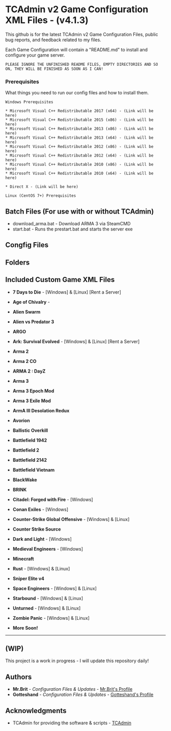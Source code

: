 # TCAdmin v2 Game Configuration XML Files - (v4.1.3)

This github is for the latest TCAdmin v2 Game Configuration Files, public bug reports, and feedback related to my files.

Each Game Configuration will contain a "README.md" to install and configure your game server.

```
PLEASE IGNORE THE UNFINISHED README FILES, EMPTY DIRECTORIES AND SO ON, THEY WILL BE FINISHED AS SOON AS I CAN!
```


### Prerequisites

What things you need to run our config files and how to install them.

```
Windows Prerequisites

* Microsoft Visual C++ Redistributable 2017 (x64) - (Link will be here)
* Microsoft Visual C++ Redistributable 2015 (x86) - (Link will be here)
* Microsoft Visual C++ Redistributable 2013 (x86) - (Link will be here)
* Microsoft Visual C++ Redistributable 2013 (x64) - (Link will be here)
* Microsoft Visual C++ Redistributable 2012 (x86) - (Link will be here)
* Microsoft Visual C++ Redistributable 2012 (x64) - (Link will be here)
* Microsoft Visual C++ Redistributable 2010 (x86) - (Link will be here)
* Microsoft Visual C++ Redistributable 2010 (x64) - (Link will be here) 

* Direct X - (Link will be here)

```

```
Linux (CentOS 7+) Prerequisites
```

## Batch Files (For use with or without TCAdmin)

* download_arma.bat - Download ARMA 3 via SteamCMD
* start.bat - Runs the prestart.bat and starts the server exe


## Congfig Files


## Folders


## Included Custom Game XML Files

* **7 Days to Die** - [Windows] & [Linux] [Rent a Server]

* **Age of Chivalry** -

* **Alien Swarm**

* **Alien vs Predator 3**

* **ARGO**

* **Ark: Survival Evolved** - [Windows] & [Linux] [Rent a Server]

* **Arma 2**

* **Arma 2 CO**

* **ARMA 2 : DayZ**

* **Arma 3**

* **Arma 3 Epoch Mod**

* **Arma 3 Exile Mod**

* **ArmA III Desolation Redux**

* **Avorion**

* **Ballistic Overkill**

* **Battlefield 1942**

* **Battlefield 2**

* **Battlefield 2142**

* **Battlefield Vietnam**

* **BlackWake**

* **BRINK**

* **Citadel: Forged with Fire** - [Windows]

* **Conan Exiles** - [Windows]

* **Counter-Strike Global Offensive** - [Windows] & [Linux]

* **Counter Strike Source**

* **Dark and Light** - [Windows]

* **Medieval Engineers** - [Windows]

* **Minecraft**

* **Rust** - [Windows] & [Linux]

* **Sniper Elite v4**

* **Space Engineers** - [Windows] & [Linux]

* **Starbound** - [Windows] & [Linux]

* **Unturned** - [Windows] & [Linux]

* **Zombie Panic** - [Windows] & [Linux]

* **More Soon!**
* ****

## (WIP)

This project is a work in progress - I will update this repository daily!


## Authors

* **Mr.Brit** - *Configuration Files & Updates* - [Mr.Brit's Profile](http://clientforums.tcadmin.com/member.php?u=86032)
* **Gotteshand** - *Configuration Files & Updates* - [Gotteshand's Profile](http://clientforums.tcadmin.com/member.php?u=86850)


## Acknowledgments

* TCAdmin for providing the software & scripts - [TCAdmin](http://www.tcadmin.com/)